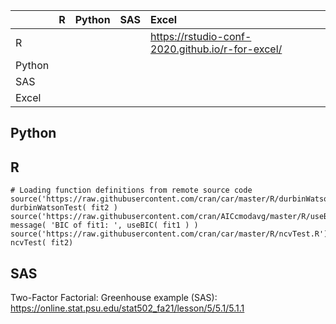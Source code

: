 
| | R |Python | SAS | Excel |
| :-- | :--| :-- | :-- | :-- | 
| R | | | | https://rstudio-conf-2020.github.io/r-for-excel/ |
| Python ||
| SAS | |
| Excel |


## Python

## R

```
# Loading function definitions from remote source code
source('https://raw.githubusercontent.com/cran/car/master/R/durbinWatsonTest.R'); durbinWatsonTest( fit2 )
source('https://raw.githubusercontent.com/cran/AICcmodavg/master/R/useBIC.R'); message( 'BIC of fit1: ', useBIC( fit1 ) )
source('https://raw.githubusercontent.com/cran/car/master/R/ncvTest.R'); ncvTest( fit2)
```

## SAS
Two-Factor Factorial: Greenhouse example (SAS): https://online.stat.psu.edu/stat502_fa21/lesson/5/5.1/5.1.1
